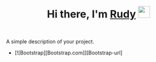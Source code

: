 <h1 align="center">Hi there, I'm <a href="https://www.blackcater.win/" target="_blank">Rudy</a> <img
src="https://github.com/blackcater/blackcater/raw/main/images/Hi.gif" height="32" /></h1>
</br>
<p>A simple description of your project.</p>

* [![Bootstrap][Bootstrap.com]][Bootstrap-url]
